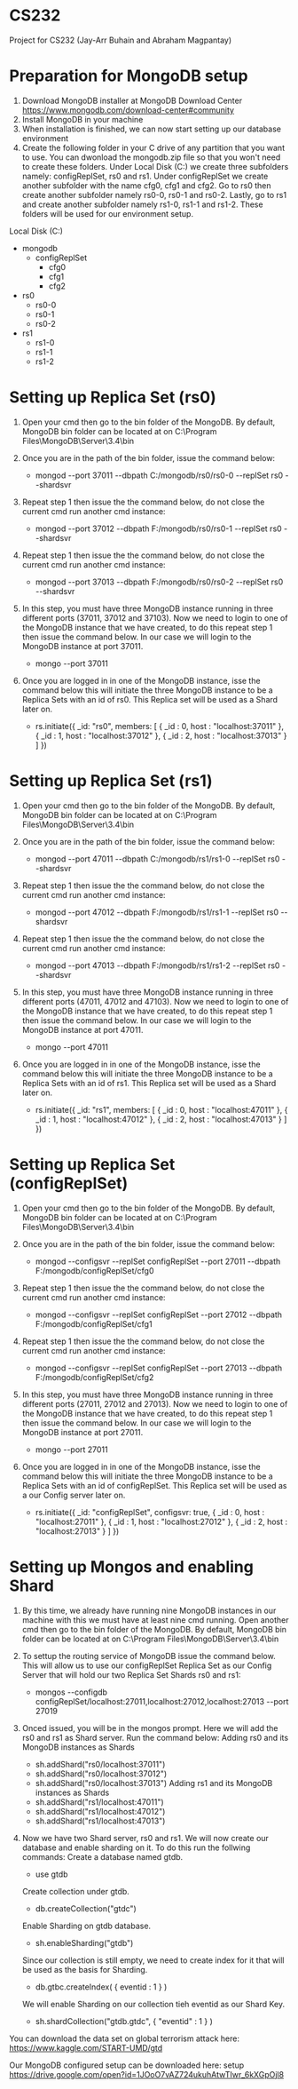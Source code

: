 # CS232
Project for CS232 (Jay-Arr Buhain and Abraham Magpantay)

# Preparation for MongoDB setup
1. Download MongoDB installer at MongoDB Download Center https://www.mongodb.com/download-center#community
2. Install MongoDB in your machine
3. When installation is finished, we can now start setting up our database environment
4. Create the following folder in your C drive of any partition that you want to use. You can dwonload the
mongodb.zip file so that you won't need to create these folders. Under Local Disk (C:) we create three
subfolders namely: configReplSet, rs0 and rs1. Under configReplSet we create another subfolder with the
name cfg0, cfg1 and cfg2. Go to rs0 then create another subfolder namely rs0-0, rs0-1 and rs0-2. Lastly,
go to rs1 and create another subfolder namely rs1-0, rs1-1 and rs1-2. These folders will be used for our
environment setup.

Local Disk (C:)
  - mongodb
    - configReplSet
      - cfg0
      - cfg1
      - cfg2
  - rs0
    - rs0-0
    - rs0-1
    - rs0-2
  - rs1
    - rs1-0
    - rs1-1
    - rs1-2

# Setting up Replica Set (rs0)
1. Open your cmd then go to the bin folder of the MongoDB. By default, MongoDB bin folder can be located at on C:\Program Files\MongoDB\Server\3.4\bin

2. Once you are in the path of the bin folder, issue the command below:
   -  mongod --port 37011 --dbpath C:/mongodb/rs0/rs0-0 --replSet rs0 --shardsvr
   
3. Repeat step 1 then issue the the command below, do not close the current cmd run another cmd instance:
   -  mongod --port 37012 --dbpath F:/mongodb/rs0/rs0-1 --replSet rs0 --shardsvr
   
4. Repeat step 1 then issue the the command below, do not close the current cmd run another cmd instance:
   -  mongod --port 37013 --dbpath F:/mongodb/rs0/rs0-2 --replSet rs0 --shardsvr
   
5. In this step, you must have three MongoDB instance running in three different ports (37011, 37012 and 37103). Now we need to login to one of the MongoDB instance that we have created, to do this repeat step 1 then issue the command below. In our case we will login to the MongoDB instance at port 37011.
   -  mongo --port 37011

6. Once you are logged in in one of the MongoDB instance, isse the command below this will initiate the three MongoDB instance to be a Replica Sets with an id of rs0. This Replica set will be used as a Shard later on.
   -  rs.initiate({
        _id: "rs0",
        members: [
            { _id : 0, host : "localhost:37011" },
            { _id : 1, host : "localhost:37012" },
            { _id : 2, host : "localhost:37013" }
          ]
        })

# Setting up Replica Set (rs1)
1. Open your cmd then go to the bin folder of the MongoDB. By default, MongoDB bin folder can be located at on C:\Program Files\MongoDB\Server\3.4\bin

2. Once you are in the path of the bin folder, issue the command below:
   -  mongod --port 47011 --dbpath C:/mongodb/rs1/rs1-0 --replSet rs0 --shardsvr
   
3. Repeat step 1 then issue the the command below, do not close the current cmd run another cmd instance:
   -  mongod --port 47012 --dbpath F:/mongodb/rs1/rs1-1 --replSet rs0 --shardsvr
   
4. Repeat step 1 then issue the the command below, do not close the current cmd run another cmd instance:
   -  mongod --port 47013 --dbpath F:/mongodb/rs1/rs1-2 --replSet rs0 --shardsvr
   
5. In this step, you must have three MongoDB instance running in three different ports (47011, 47012 and 47103). Now we need to login to one of the MongoDB instance that we have created, to do this repeat step 1 then issue the command below. In our case we will login to the MongoDB instance at port 47011.
   -  mongo --port 47011

6. Once you are logged in in one of the MongoDB instance, isse the command below this will initiate the three MongoDB instance to be a Replica Sets with an id of rs1. This Replica set will be used as a Shard later on.
   -  rs.initiate({
        _id: "rs1",
        members: [
            { _id : 0, host : "localhost:47011" },
            { _id : 1, host : "localhost:47012" },
            { _id : 2, host : "localhost:47013" }
          ]
        })
        
# Setting up Replica Set (configReplSet)
1. Open your cmd then go to the bin folder of the MongoDB. By default, MongoDB bin folder can be located at on C:\Program Files\MongoDB\Server\3.4\bin

2. Once you are in the path of the bin folder, issue the command below:
   -  mongod --configsvr --replSet configReplSet --port 27011 --dbpath F:/mongodb/configReplSet/cfg0
   
3. Repeat step 1 then issue the the command below, do not close the current cmd run another cmd instance:
   -  mongod --configsvr --replSet configReplSet --port 27012 --dbpath F:/mongodb/configReplSet/cfg1
   
4. Repeat step 1 then issue the the command below, do not close the current cmd run another cmd instance:
   -  mongod --configsvr --replSet configReplSet --port 27013 --dbpath F:/mongodb/configReplSet/cfg2
   
5. In this step, you must have three MongoDB instance running in three different ports (27011, 27012 and 27013). Now we need to login to one of the MongoDB instance that we have created, to do this repeat step 1 then issue the command below. In our case we will login to the MongoDB instance at port 27011.
   -  mongo --port 27011

6. Once you are logged in in one of the MongoDB instance, isse the command below this will initiate the three MongoDB instance to be a Replica Sets with an id of configReplSet. This Replica set will be used as a our Config server later on.
   -  rs.initiate({
        _id: "configReplSet",
        configsvr: true,
            { _id : 0, host : "localhost:27011" },
            { _id : 1, host : "localhost:27012" },
            { _id : 2, host : "localhost:27013" }
          ]
        })

# Setting up Mongos and enabling Shard
1.  By this time, we already have running nine MongoDB instances in our machine with this we must have at least nine cmd running. Open another cmd then go to the bin folder of the MongoDB. By default, MongoDB bin folder can be located at on C:\Program Files\MongoDB\Server\3.4\bin

2.  To settup the routing service of MongoDB issue the command below. This will allow us to use our configReplSet Replica Set as our Config Server that will hold our two Replica Set Shards rs0 and rs1:
    - mongos --configdb configReplSet/localhost:27011,localhost:27012,localhost:27013 --port 27019

3.  Onced issued, you will be in the mongos prompt. Here we will add the rs0 and rs1 as Shard server. Run the command below:
    Adding rs0 and its MongoDB instances as Shards
    - sh.addShard("rs0/localhost:37011")
    - sh.addShard("rs0/localhost:37012")
    - sh.addShard("rs0/localhost:37013")
    Adding rs1 and its MongoDB instances as Shards
    - sh.addShard("rs1/localhost:47011")
    - sh.addShard("rs1/localhost:47012")
    - sh.addShard("rs1/localhost:47013")
    
4.  Now we have two Shard server, rs0 and rs1. We will now create our database and enable sharding on it. To do this run the follwing commands:
    Create a database named gtdb.
    - use gtdb
    
    Create collection under gtdb.
    - db.createCollection("gtdc")
    
    Enable Sharding on gtdb database.
    - sh.enableSharding("gtdb")
    
    Since our collection is still empty, we need to create index for it that will be used as the basis for Sharding.
    - db.gtbc.createIndex( { eventid : 1 } )
    
    We will enable Sharding on our collection tieh eventid as our Shard Key.
    - sh.shardCollection("gtdb.gtdc", { "eventid" : 1 } )

You can download the data set on global terrorism attack here:  https://www.kaggle.com/START-UMD/gtd

Our MongoDB configured setup can be downloaded here: setup https://drive.google.com/open?id=1JOoO7vAZ724ukuhAtwTIwr_6kXGpOjl8
